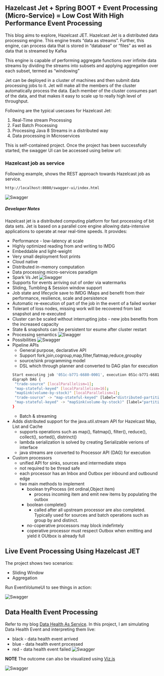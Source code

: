 ## Hazelcast Jet + Spring BOOT + Event Processing (Micro-Service) = Low Cost With High Performance Event Processing
This blog aims to explore, Hazelcast JET. Hazelcast Jet is a distributed data processing engine. This engine treats “data as streams”. Further, this engine, can process data that is stored in “database” or “files” as well as data that is streamed by Kafka

This engine is capable of performing aggregate functions over infinite data streams by dividing the streams into subsets and applying aggregation over each subset, termed as “windowing”

Jet can be deployed in a cluster of machines and then submit data processing jobs to it. Jet will make all the members of the cluster automatically process the data. Each member of the cluster consumes part of the data, and that makes it easy to scale up to really high level of throughput. 

Following are the typical usecases for Hazelcast Jet:
1.	Real-Time stream Processing
2.	Fast Batch Processing
3.	Processing Java 8 Streams in a distributed way
4.	Data processing in Microservices

This is self-contained project. Once the project has been successfully started, the swagger UI can be accessed using below url:
### Hazelcast job as service
Following example, shows the REST approach towards Hazelcast job as service.
```bash
http://localhost:8080/swagger-ui/index.html
```

![Swagger](./swagger-ui.png) 

##### Developer Notes
Hazelcast jet is a distributed computing platform for fast processing of bit data sets. Jet is based on a parallel core engine allowing data-intensive applications to operate at near real-time speeds. It provides:
- Performance - low-latency at scale
- Highly optimized reading from and writing to IMDG
- Embeddable and light-weight
- Very small deployment foot prints
- Cloud native
- Distributed in-memory computation
- Data processing micro-services paradigm
- Spark Vs Jet
![Swagger](./performance.png) 
- Supports for events arriving out of order via watermarks
- Sliding, Tumbling & Session window support
- Job state and lifecycle save to IMDG IMaps and benefit from their performance, resilience, scale and persistence
- Automatic re-execution of part of the job in the event of a failed worker
- Tolerant of loss nodes, missing work will be recovered from last snapshot and re-executed
- Cluster can be scaled without interrupting jobs - new jobs benefits from the increased capacity
- State & snapshots can be persistent tor esume after cluster restart
- Processing semantics 
![Swagger](./performance-guarantees.png) 
- Possibilities
![Swagger](./StreamingBatchProcessing.png) 
- Pipeline APIs
   - General purpose, declarative API
   - Support fork,join,cogroup,map,filter,flatmap,reduce,groupby
   - source/sink programming model
   - DSL which through planner and converted to DAG plan for execution
   ```bash
   Start executing job '051c-b771-6680-0001', execution 051c-b771-6681-0001, execution graph in DOT format:
  digraph DAG {
  	"trade-source" [localParallelism=1];
  	"map-stateful-keyed" [localParallelism=16];
  	"mapSink(volume-by-stock)" [localParallelism=1];
  	"trade-source" -> "map-stateful-keyed" [label="distributed-partitioned", queueSize=1024];
  	"map-stateful-keyed" -> "mapSink(volume-by-stock)" [label="partitioned", queueSize=1024];
  }
  ```
   - Batch & streaming
- Adds distributed support for the java.util.stream API for Hazelcast Map, List and Cache
  - supports operations such as map(), flatmap(), filter(), reduce(), collect(), sorted(), distrinct()
  - lambda serialization is solved by creating Serializable verions of interface
  - java streams are converted to Processor API (DAG) for execution
- Custom processors
  - unified API for sinks, sources and intermediate steps
  - not required to be thread safe
  - each processor has an Inbox and Outbox per inbound and outbound edge
  - two main methods to implement
    - boolean tryProcess (int ordinal,Object item)
      - process incoming item and emit new items by populating the outbox
    - boolean complete()
       - called after all upstream processor are also completed. Typically used for sources and batch operations such as group by and distinct.
    - no-coperative processors may block indefintely
    - coperative processor must respect Outbox when emitting and yield it OUtbox is already full
  
 ## Live Event Processing Using Hazelcast JET
 The project shows two scenarios:
 - Sliding Window
 - Aggregation
 
 Run EventVolumeUI to see things in action:
 
 ![Swagger](./EventProcessing.gif) 
 
 ## Data Health Event Processing
 Refer to my blog [Data Health As Service](https://github.com/mgorav/data-health-service). In this project, I am simulating Data Health Event and interpreting them live:
 - black - data health event arrived
 - blue - data health event processed
 - red - data health event failed
 ![Swagger](./Data-Health-Event-Processing.gif) 

 **NOTE** The outcome can also be visualized using [Viz.js](http://viz-js.com)
 
 ![Swagger](./graph-view.png) 